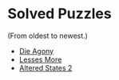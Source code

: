# Solved Puzzles
(From oldest to newest.)
- [Die Agony](./die-agony)
- [Lesses More](./lesses-more)
- [Altered States 2](./altered-states2)
